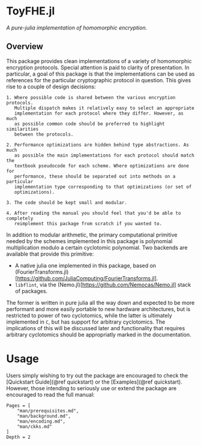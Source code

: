 # ToyFHE.jl

*A pure-julia implementation of homomorphic encryption.*

## Overview

This package provides clean implementations of a variety of homomorphic
encryption protocols. Special attention is paid to clarity of presentation.
In particular, a goal of this package is that the implementations can be used
as references for the particular cryptographic protocol in question. This gives
rise to a couple of design decisions:

    1. Where possible code is shared between the various encryption protocols.
       Multiple dispatch makes it relatively easy to select an appropriate
       implementation for each protocol where they differ. However, as much
       as possible common code should be preferred to highlight similarities
       between the protocols.

    2. Performance optimizations are hidden behind type abstractions. As much
       as possible the main implementations for each protocol should match the
       textbook pseudocode for each scheme. Where optimizations are done for
       performance, these should be separated out into methods on a particular
       implementation type corresponding to that optimizations (or set of
       optimizations).

    3. The code should be kept small and modular.

    4. After reading the manual you should feel that you'd be able to completely
       reimplement this package from scratch if you wanted to.

In addition to modular arithmetic, the primary computational primitive needed
by the schemes implemented in this package is polynomial multiplication modulo
a certain cyclotomic polynomial. Two backends are available that provide this
primitive:

- A native julia one implemented in this package, based on (FourierTransforms.jl)[https://github.com/JuliaComputing/FourierTransforms.jl].
- `libflint`, via the (Nemo.jl)[https://github.com/Nemocas/Nemo.jl] stack of packages.

The former is written in pure julia all the way down and
expected to be more performant and more easily portable to new hardware
architectures, but is restricted to power of two cyclotomics, while the latter
is ultimately implemented in `C`, but has support for arbitrary cyclotomics.
The implications of this will be discussed later and functionality that requires
arbitrary cyclotomics should be appropriatly marked in the documentation.

# Usage

Users simply wishing to try out the package are encouraged to check the
[Quickstart Guide](@ref quickstart) or the [Examples](@ref quickstart).
However, those intending to seriously use or extend the package are encouraged
to read the full manual:
```@contents
Pages = [
    "man/prerequisites.md",
    "man/background.md",
    "man/encoding.md",
    "man/ckks.md"
]
Depth = 2
```
